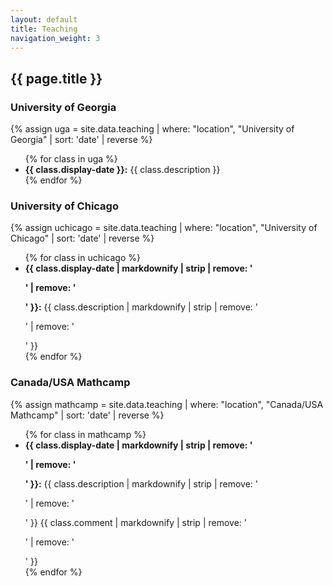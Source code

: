 ```yaml
---
layout: default
title: Teaching
navigation_weight: 3
---
```


## {{ page.title }}

### University of Georgia
{% assign uga = site.data.teaching | where: "location", "University of Georgia" | sort: 'date' | reverse %}
<ul>
{% for class in uga %}
<li>
<strong>{{ class.display-date }}:</strong>
{{ class.description }}
</li>
{% endfor %}
</ul>

### University of Chicago
{% assign uchicago = site.data.teaching | where: "location", "University of Chicago" | sort: 'date' | reverse %}
<ul>
{% for class in uchicago %}
<li>
<strong>{{ class.display-date | markdownify | strip | remove: '<p>' | remove: '</p>' }}:</strong>
{{ class.description | markdownify | strip | remove: '<p>' | remove: '</p>' }}
</li>
{% endfor %}
</ul>

### Canada/USA Mathcamp
{% assign mathcamp = site.data.teaching | where: "location", "Canada/USA Mathcamp" | sort: 'date' | reverse %}
<ul>
{% for class in mathcamp %}
<li>
<strong>{{ class.display-date | markdownify | strip | remove: '<p>' | remove: '</p>' }}:</strong>
{{ class.description | markdownify | strip | remove: '<p>' | remove: '</p>' }}
{{ class.comment | markdownify | strip | remove: '<p>' | remove: '</p>' }}
</li>
{% endfor %}
</ul>
